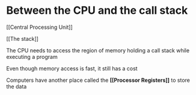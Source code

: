 # Between the CPU and the call stack

[[Central Processing Unit]]

[[The stack]]

The CPU needs to access the region of memory holding a call stack while executing a program

Even though memory access is fast, it still has a cost

Computers have another place called the **[[Processor Registers]]** to store the data
